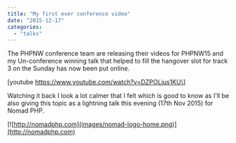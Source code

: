 ```yaml
---
title: "My first ever conference video"
date: "2015-12-17"
categories: 
  - "talks"
---
```


The PHPNW conference team are releasing their videos for PHPNW15 and my Un-conference winning talk that helped to fill the hangover slot for track 3 on the Sunday has now been put online.

\[youtube https://www.youtube.com/watch?v=DZPOLius1KU\]

Watching it back I look a lot calmer that I felt which is good to know as I'll be also giving this topic as a lightning talk this evening (17th Nov 2015) for Nomad PHP.

[![http://nomadphp.com](images/nomad-logo-home.png)](http://nomadphp.com)
